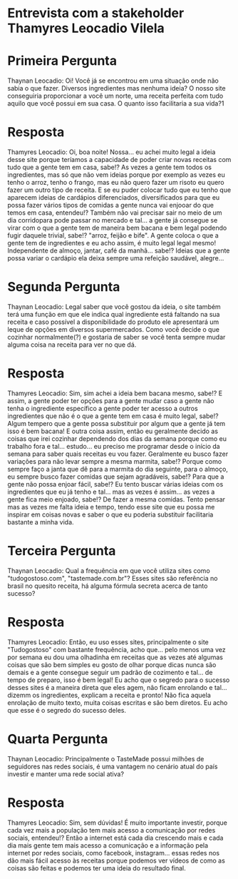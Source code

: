 # Entrevista com a stakeholder Thamyres Leocadio Vilela

<h1> Primeira Pergunta </h1>

Thaynan Leocadio: Oi! Você já se encontrou em uma situação onde não sabia o que fazer. Diversos ingredientes mas nenhuma ideia? O nosso site conseguiria proporcionar a você um norte, uma receita perfeita com tudo aquilo que você possui em sua casa.
O quanto isso facilitaria  a sua vida?1

<h1> Resposta </h1>

Thamyres Leocadio: Oi, boa noite! Nossa... eu achei muito legal a ideia desse site porque teríamos a capacidade de poder criar novas receitas com tudo que a gente tem em casa, sabe!? As vezes a gente tem todos os ingredientes, mas só que não vem ideias porque por exemplo as vezes eu tenho o arroz, tenho o frango, mas eu não quero fazer um risoto eu quero fazer um outro tipo de receita. E se eu puder colocar tudo que eu tenho que aparecem ideias de cardápios diferenciados, diversificados para que eu possa fazer vários tipos de comidas a gente nunca vai enjooar do que temos em casa, entendeu!? Também não vai precisar sair no meio de um dia corridopara pode passar no mercado e tal... a gente já consegue se virar com o que a gente tem de maneira bem bacana e bem legal podendo fugir daquele trivial, sabe!? "arroz, feijão e bife". A gente coloca o que a gente tem de ingredientes e eu acho assim, é muito legal legal mesmo! Independente de almoço, jantar, café da manhã... sabe!? Ideias que a gente possa variar o cardápio ela deixa sempre uma refeição saudável, alegre...

<h1> Segunda Pergunta </h1>

Thaynan Leocadio: Legal saber que você gostou da ideia, o site também terá uma função em que ele indica qual ingrediente está faltando na sua receita e caso possível a disponibilidade do produto ele apresentará um leque de opções em diversos supermercados. Como você decide o que cozinhar normalmente(?) e gostaria de saber se você tenta sempre mudar alguma coisa na receita para ver no que dá.

<h1> Resposta </h1>

Thamyres Leocadio: Sim, sim achei a ideia bem bacana mesmo, sabe!? E assim, a gente poder ter opções para a gente mudar caso a gente não tenha o ingrediente específico a gente poder ter acesso a outros ingredientes que não é o que a gente tem em casa é muito legal, sabe!? Algum tempero que a gente possa substituir por algum que a gente já tem isso é bem bacana! E outra coisa assim, então eu geralmente decido as coisas que irei cozinhar dependendo dos dias da semana porque como eu trabalho fora e tal... estudo... eu preciso me programar desde o início da semana para saber quais receitas eu vou fazer. Geralmente eu busco fazer variações para não levar sempre a mesma marmita, sabe!? Porque como sempre faço a janta que dê para a marmita do dia seguinte, para o almoço, eu sempre busco fazer comidas que sejam agradáveis, sabe!? Para que a gente não possa enjoar fácil, sabe!? Eu tento buscar várias ideias com os ingredientes que eu já tenho e tal... mas as vezes é assim... as vezes a gente fica meio enjoado, sabe!? De fazer a mesma comidas. Tento pensar mas as vezes me falta ideia e tempo, tendo esse site que eu possa me inspirar em coisas novas e saber o que eu poderia substituir facilitaria bastante a minha vida.

<h1> Terceira Pergunta </h1>

Thaynan Leocadio: Qual a frequência em que você utiliza sites como "tudogostoso.com", "tastemade.com.br"? Esses sites são referência no brasil no quesito receita, há alguma fórmula secreta acerca de tanto sucesso?

<h1> Resposta </h1>

Thamyres Leocadio: Então, eu uso esses sites, principalmente o site "Tudogostoso" com bastante frequência, acho que... pelo menos uma vez por semana eu dou uma olhadinha em receitas que as vezes até algumas coisas que são bem simples eu gosto de olhar porque dicas nunca são demais e a gente consegue seguir um padrão de cozimento e tal... de tempo de preparo, isso é bem legal! Eu acho que o segredo para o sucesso desses sites é a maneira direta que eles agem, não ficam enrolando e tal... dizemm os ingredientes, explicam a receita e pronto! Não fica aquela enrolação de muito texto, muita coisas escritas e são bem diretos. Eu acho que esse é o segredo do sucesso deles.

<h1> Quarta Pergunta </h1>

Thaynan Leocadio: Principalmente o TasteMade possui milhões de seguidores nas redes sociais, é uma vantagem no cenário atual do país investir e manter uma rede social ativa?

<h1> Resposta </h1>

Thamyres Leocadio: Sim, sem dúvidas! É muito importante investir, porque cada vez mais a população tem mais acesso a comunicação por redes sociais, entendeu!? Então a internet está cada dia crescendo mais e cada dia mais gente tem mais acesso a comunicação e a informação pela internet por redes sociais, como facebook, instagram... essas redes nos dão mais fácil acesso às receitas porque podemos ver vídeos de como as coisas são feitas e podemos ter uma ideia do resultado final.
